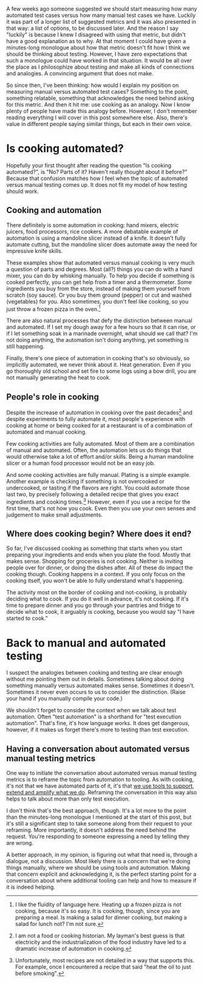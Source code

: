 <!--
.. title: Metrics, models and conversations
.. slug: metrics-models-and-conversations
.. date: 2023-03-12 10:11:25 UTC+01:00
.. tags: tools, test automation, metrics, measurements, communication
.. category: metrics
.. link: 
.. description: 
.. type: text
-->

A few weeks ago someone suggested we should start measuring how many automated test cases versus how many manual test cases we have. Luckily it was part of a longer list of suggested metrics and it was also presented in that way: a list of options, to be discussed later. And the reason I say "luckily" is because I knew I disagreed with using that metric, but didn't have a good explanation as to why. At that moment I could have given a minutes-long monologue about how that metric doesn't fit how I think we should be thinking about testing. However, I have zero expectations that such a monologue could have worked in that situation. It would be all over the place as I philosophize about testing and make all kinds of connections and analogies. A convincing argument that does not make.

So since then, I've been thinking: how would I explain my position on measuring manual versus automated test cases? Something to the point, something relatable, something that acknowledges the need behind asking for this metric. And then it hit me: use cooking as an analogy. Now I know plenty of people have made this analogy before. However, I don't remember reading everything I will cover in this post somewhere else. Also, there's value in different people saying similar things, but each in their own voice.

<!-- TEASER_END -->


# Is cooking automated?

Hopefully your first thought after reading the question "Is cooking automated?", is "No? Parts of it? Haven't really thought about it before?" Because that confusion matches how I feel when the topic of automated versus manual testing comes up. It does not fit my model of how testing should work.

## Cooking and automation

There definitely is some automation in cooking: hand mixers, electric juicers, food processors, rice cookers. A more debatable example of automation is using a mandoline slicer instead of a knife. It doesn't fully automate cutting, but the mandoline slicer does automate away the need for impressive knife skills.

These examples show that automated versus manual cooking is very much a question of parts and degrees. Most (all?) things you can do with a hand mixer, you can do by whisking manually. To help you decide if something is cooked perfectly, you can get help from a timer and a thermometer. Some ingredients you buy from the store, instead of making them yourself from scratch (soy sauce). Or you buy them ground (pepper) or cut and washed (vegetables) for you. Also sometimes, you don't feel like cooking, so you just throw a frozen pizza in the oven.[^1]

[^1]: I like the fluidity of language here. Heating up a frozen pizza is not cooking, because it's so easy. It is cooking, though, since you are preparing a meal. Is making a salad for dinner cooking, but making a salad for lunch not? I'm not sure.

There are also natural processes that defy the distinction between manual and automated. If I set my dough away for a few hours so that it can rise, or if I let something soak in a marinade overnight, what should we call that? I'm not doing anything, the automation isn't doing anything, yet something is still happening.

Finally, there's one piece of automation in cooking that's so obviously, so implicitly automated, we never think about it. Heat generation. Even if you go thoroughly old school and set fire to some logs using a bow drill, you are not manually generating the heat to cook.

## People's role in cooking

Despite the increase of automation in cooking over the past decades[^2] and despite experiments to fully automate it, most people's experience with cooking at home or being cooked for at a restaurant is of a combination of automated and manual cooking.

[^2]: I am not a food or cooking historian. My layman's best guess is that electricity and the industrialization of the food industry have led to a dramatic increase of automation in cooking.

Few cooking activities are fully automated. Most of them are a combination of manual and automated. Often, the automation lets us do things that would otherwise take a lot of effort and/or skills. Being a human mandoline slicer or a human food processor would not be an easy job.

And some cooking activities are fully manual. Plating is a simple example. Another example is checking if something is not overcooked or undercooked, or tasting if the flavors are right. You could automate those last two, by precisely following a detailed recipe that gives you exact ingredients and cooking times.[^3] However, even if you use a recipe for the first time, that's not how you cook. Even then you use your own senses and judgement to make small adjustments.

[^3]: Unfortunately, most recipes are not detailed in a way that supports this. For example, once I encountered a recipe that said "heat the oil to just before smoking".

## Where does cooking begin? Where does it end?

So far, I've discussed cooking as something that starts when you start preparing your ingredients and ends when you plate the food. Mostly that makes sense. Shopping for groceries is not cooking. Neither is inviting people over for dinner, or doing the dishes after. All of these do impact the cooking though. Cooking happens in a context. If you only focus on the cooking itself, you won't be able to fully understand what's happening.

The activity most on the border of cooking and not-cooking, is probably deciding what to cook. If you do it well in advance, it's not cooking. If it's time to prepare dinner and you go through your pantries and fridge to decide what to cook, it arguably is cooking, because you would say "I have started to cook."



# Back to manual and automated testing

I suspect the analogies between cooking and testing are clear enough without me pointing them out in details. Sometimes talking about doing something manually versus automated makes sense. Sometimes it doesn't. Sometimes it never even occurs to us to consider the distinction. (Raise your hand if you manually compile your code.)

We shouldn't forget to consider the context when we talk about test automation. Often "test automation" is a shorthand for "test execution automation". That's fine, it's how language works. It does get dangerous, however, if it makes us forget there's more to testing than test execution.

## Having a conversation about automated versus manual testing metrics

One way to initiate the conversation about automated versus manual testing metrics is to reframe the topic from automation to tooling. As with cooking, it's not that we have automated parts of it, it's that [we use tools to support, extend and amplify what we do](link://slug/manifesto-for-software-testing). Reframing the conversation in this way also helps to talk about more than only test execution.

I don't think that's the best approach, though. It's a lot more to the point than the minutes-long monologue I mentioned at the start of this post, but it's still a significant step to take someone along from their request to your reframing. More importantly, it doesn't address the need behind the request. You're responding to someone expressing a need by telling they are wrong.

A better approach, in my opinion, is figuring out what that need is, through a dialogue, not a discussion. Most likely there is a concern that we're doing things manually, where we should be using tools and automation. Making that concern explicit and acknowledging it, is the perfect starting point for a conversation about where additional tooling can help and how to measure if it is indeed helping.

